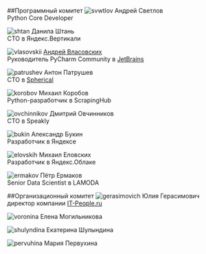 
##Программный комитет
![svwtlov](/2018/img/speakers/2018/svetlov.jpg) Андрей Светлов<br>Python Core Developer

![shtan](/2018/img/speakers/2018/shtan.png) Данила Штань<br>CTO в Яндекс.Вертикали

![vlasovskii](/2017/img/speakers/2017/vlasovskih.JPG) [Андрей Власовских](http://pirx.ru)<br> Руководитель PyCharm Community в [JetBrains](https://www.jetbrains.com)

![patrushev](/2018/img/speakers/2018/patrushev.jpg) Антон Патрушев<br>CTO в [Spherical](https://www.spherical.pm)

![korobov](/2018/img/speakers/2018/korobov.jpg) Михаил Коробов<br>Python-разработчик в ScrapingHub

![ovchinnikov](/2018/img/speakers/2018/ovchinnikov.jpg) Дмитрий Овчинников<br>CTO в Speakly

![bukin](/2019/img/speakers/2019/bukin1.jpg) Александр Букин<br>Разработчик в Яндексе

![elovskih](/2019/img/speakers/2019/elovskih.jpg) Михаил Еловских<br>Разработчик в Яндекс.Облаке

![ermakov](/2019/img/speakers/2019/ermakov.JPG) Пётр Ермаков<br>Senior Data Scientist в LAMODA


##Организационный комитет
![gerasimovich](/2018/img/speakers/2018/gerasimovich.jpg) Юлия Герасимович<br>директор компании [IT-People.ru](http://it-people.ru/)

![voronina](/2018/img/speakers/2018/voronina.jpg) Елена Могильникова

![shulyndina](/2018/img/speakers/2018/shulyndina.jpg) Екатерина Шулындина

![pervuhina](/2018/img/speakers/2018/pervuhina.jpg) Мария Первухина


